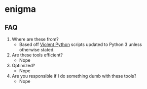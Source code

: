 # enigma

## FAQ

1. Where are these from?
	* Based off [Violent Python](https://github.com/tanc7/hacking-books/blob/master/Violent%20Python%20-%20A%20Cookbook%20for%20Hackers%2C%20Forensic%20Analysts%2C%20Penetration%20Testers%20and%20Security%20Engineers.pdf) scripts updated to Python 3 unless otherwise stated.
2. Are these tools efficient?
	* Nope
3. Optimized?
	* Nope
4. Are you responsible if I do something dumb with these tools?
	* Nope